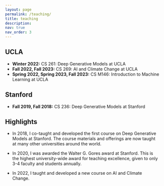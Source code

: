 ```yaml
---
layout: page
permalink: /teaching/
title: teaching
description: 
nav: true
nav_order: 3
---
```





## UCLA

* **Winter 2022:** CS 261: Deep Generative Models at UCLA
* **Fall 2022, Fall 2023:** CS 269: AI and Climate Change at UCLA
* **Spring 2022, Spring 2023, Fall 2023:** CS M146: Introduction to Machine Learning at UCLA


## Stanford 

* **Fall 2019, Fall 2018:** CS 236: Deep Generative Models at Stanford


## Highlights


* In 2018, I co-taught and developed the first course on Deep Generative Models at Stanford. The course materials and offerings are now taught at many other universities around the world.

* In 2020, I was awarded the Walter G. Gores award at Stanford. This is the highest university-wide award for teaching excellence, given to only 3-4 faculty and students annually.

* In 2022, I taught and developed a new course on AI and Climate Change. 






